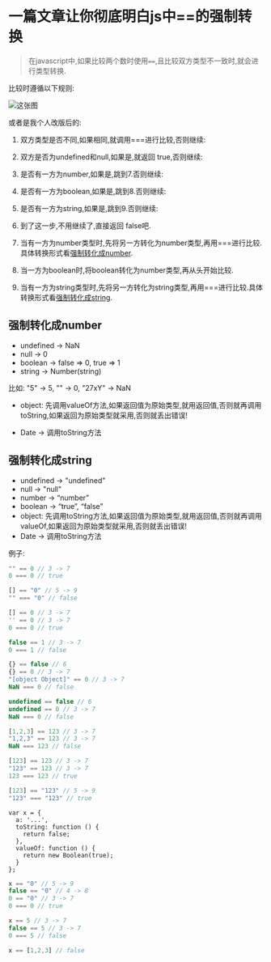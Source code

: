 # 一篇文章让你彻底明白js中==的强制转换

> 在javascript中,如果比较两个数时使用`==`,且比较双方类型不一致时,就会进行类型转换.

比较时遵循以下规则: 

![这张图](https://cdn.filestackcontent.com/eTIpVrOQcqBNTN6Ma8i4)

或者是我个人改版后的:
1. 双方类型是否不同,如果相同,就调用===进行比较,否则继续:
2. 双方是否为undefined和null,如果是,就返回 true,否则继续:
3. 是否有一方为number,如果是,跳到7.否则继续:
4. 是否有一方为boolean,如果是,跳到8.否则继续:
5. 是否有一方为string,如果是,跳到9.否则继续:
6. 到了这一步,不用继续了,直接返回 false吧.

7. 当有一方为number类型时,先将另一方转化为number类型,再用===进行比较.具体转换形式看[强制转化成number](#强制转化成number).
8. 当一方为boolean时,将boolean转化为number类型,再从头开始比较.
9. 当有一方为string类型时,先将另一方转化为string类型,再用===进行比较.具体转换形式看[强制转化成string](#强制转化成string).

## 强制转化成number

* undefined → NaN
* null → 0
* boolean → false => 0, true => 1
* string → Number(string)

比如: "5" → 5, "" → 0, "27xY" → NaN

* object: 先调用valueOf方法,如果返回值为原始类型,就用返回值,否则就再调用toString,如果返回为原始类型就采用,否则就丢出错误!

* Date → 调用toString方法

## 强制转化成string
* undefined → "undefined"
* null → "null"
* number → “number”
* boolean → “true”, “false”
* object: 先调用toString方法,如果返回值为原始类型,就用返回值,否则就再调用valueOf,如果返回为原始类型就采用,否则就丢出错误!
* Date → 调用toString方法


例子:
```js
"" == 0 // 3 -> 7
0 === 0 // true
```
```js
[] == "0" // 5 -> 9
"" === "0" // false
```
```js
[] == 0 // 3 -> 7
'' == 0 // 3 -> 7
0 === 0 // true
```
```js
false == 1 // 3 -> 7
0 === 1 // false
```
```js
{} == false // 6
{} == 0 // 3 -> 7
"[object Object]" == 0 // 3 -> 7
NaN === 0 // false
```
```js
undefined == false // 6
undefined == 0 // 3 -> 7
NaN === 0 // false
```
```js
[1,2,3] == 123 // 3 -> 7
"1,2,3" == 123 // 3 -> 7
NaN === 123 // false
```
```js
[123] == 123 // 3 -> 7
"123" == 123 // 3 -> 7
123 === 123 // true
```
```js
[123] == "123" // 5 -> 9
"123" === "123" // true
```

```
var x = {
  a: '...',
  toString: function () {
    return false;
  },
  valueOf: function () {
    return new Boolean(true);
  }
};
```
```js
x == "0" // 5 -> 9
false == "0" // 4 -> 8
0 == "0" // 3 -> 7
0 === 0 // true
```
```js
x == 5 // 3 -> 7
false == 5 // 3 -> 7
0 === 5 // false
```
```js
x == [1,2,3] // false
```